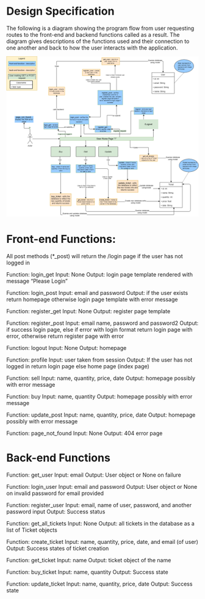 # Design Specification

The following is a diagram showing the program flow from user requesting routes to the front-end and backend functions called as a result.
The diagram gives descriptions of the functions used and their connection to one another and back to how the user interacts with the application.

![design diagram specifying flow of program](Design_Diagram.png)

# Front-end Functions:
All post methods (*_post) will return the /login page if the user has not logged in

Function: login_get
Input: None
Output: login page template rendered with message “Please Login”

Function: login_post 
Input: email and password
Output: if the user exists return homepage otherwise login page template with error message

Function: register_get
Input: None
Output: register page template

Function: register_post
Input: email name, password and password2
Output: if success login page, else if error with login format return login page with error, otherwise return register page with error

Function: logout
Input: None
Output: homepage

Function: profile
Input: user taken from session
Output: If the user has not logged in return login page else home page (index page)

Function: sell
Input: name, quantity, price, date
Output: homepage possibly with error message

Function: buy
Input: name, quantity
Output: homepage possibly with error message

Function: update_post
Input: name, quantity, price, date
Output: homepage possibly with error message

Function: page_not_found
Input: None
Output: 404 error page 

# Back-end Functions

Function: get_user
Input: email
Output: User object or None on failure

Function: login_user
Input: email and password
Output: User object or None on invalid password for email provided

Function: register_user
Input: email, name of user, password, and another password input
Output: Success status

Function: get_all_tickets
Input: None
Output: all tickets in the database as a list of Ticket objects

Function: create_ticket
Input: name, quantity, price, date, and email (of user)
Output: Success states of ticket creation

Function: get_ticket
Input: name
Output: ticket object of the name

Function: buy_ticket
Input: name, quantity
Output: Success state

Function: update_ticket
Input: name, quantity, price, date
Output: Success state
